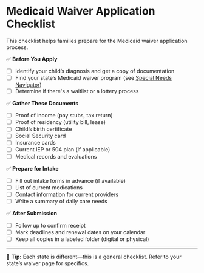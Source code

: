 # Medicaid Waiver Application Checklist

This checklist helps families prepare for the Medicaid waiver application process.

✅ **Before You Apply**
- [ ] Identify your child’s diagnosis and get a copy of documentation
- [ ] Find your state’s Medicaid waiver program (see [Special Needs Navigator](../index.html))
- [ ] Determine if there's a waitlist or a lottery process

✅ **Gather These Documents**
- [ ] Proof of income (pay stubs, tax return)
- [ ] Proof of residency (utility bill, lease)
- [ ] Child’s birth certificate
- [ ] Social Security card
- [ ] Insurance cards
- [ ] Current IEP or 504 plan (if applicable)
- [ ] Medical records and evaluations

✅ **Prepare for Intake**
- [ ] Fill out intake forms in advance (if available)
- [ ] List of current medications
- [ ] Contact information for current providers
- [ ] Write a summary of daily care needs

✅ **After Submission**
- [ ] Follow up to confirm receipt
- [ ] Mark deadlines and renewal dates on your calendar
- [ ] Keep all copies in a labeled folder (digital or physical)

---

📌 **Tip:** Each state is different—this is a general checklist. Refer to your state’s waiver page for specifics.
